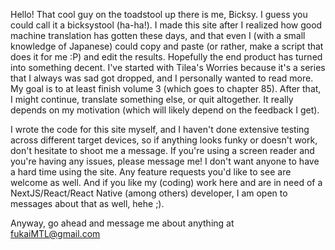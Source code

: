 Hello! That cool guy on the toadstool up there is me, Bicksy. I guess you could call it a bicksystool (ha-ha!). I made this site after I realized how good machine translation has gotten these days, and that even I (with a small knowledge of Japanese) could copy and paste (or rather, make a script that does it for me :P) and edit the results. Hopefully the end product has turned into something decent. I've started with <span className = "font-bold">Tilea's Worries</span> because it's a series that I always was sad got dropped, and I personally wanted to read more. My goal is to at least finish volume 3 (which goes to chapter 85). After that, I might continue, translate something else, or quit altogether. It really depends on my motivation (which will likely depend on the feedback I get).

I wrote the code for this site myself, and I haven't done extensive testing across different target devices, so if anything looks funky or doesn't work, don't hesitate to shoot me a message. If you're using a screen reader and you're having any issues, please message me! I don't want anyone to have a hard time using the site. Any feature requests you'd like to see are welcome as well. And if you like my (coding) work here and are in need of a NextJS/React/React Native (among others) developer, I am open to messages about that as well, hehe ;).

Anyway, go ahead and message me about anything at <span className="font-bold text-slate-500">fukaiMTL@gmail.com</span>
